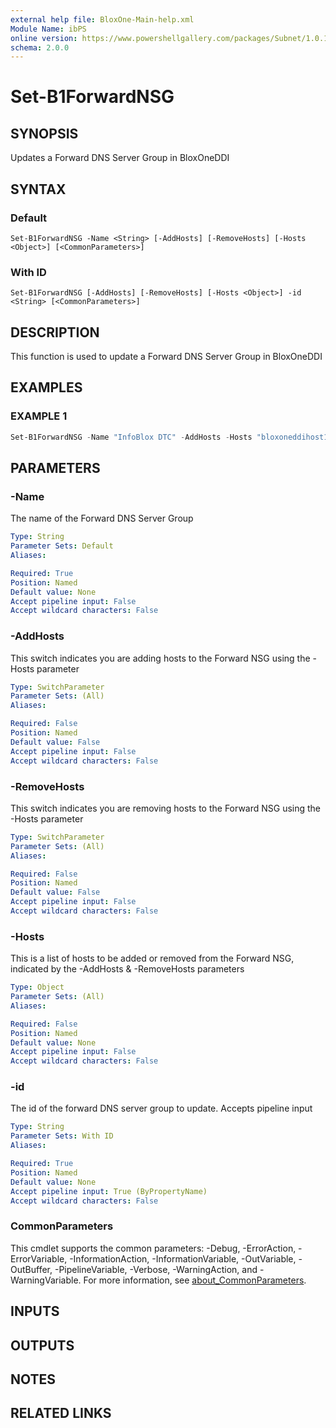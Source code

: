 ```yaml
---
external help file: BloxOne-Main-help.xml
Module Name: ibPS
online version: https://www.powershellgallery.com/packages/Subnet/1.0.14/Content/Public%5CGet-Subnet.ps1
schema: 2.0.0
---
```


# Set-B1ForwardNSG

## SYNOPSIS
Updates a Forward DNS Server Group in BloxOneDDI

## SYNTAX

### Default
```
Set-B1ForwardNSG -Name <String> [-AddHosts] [-RemoveHosts] [-Hosts <Object>] [<CommonParameters>]
```

### With ID
```
Set-B1ForwardNSG [-AddHosts] [-RemoveHosts] [-Hosts <Object>] -id <String> [<CommonParameters>]
```

## DESCRIPTION
This function is used to update a Forward DNS Server Group in BloxOneDDI

## EXAMPLES

### EXAMPLE 1
```powershell
Set-B1ForwardNSG -Name "InfoBlox DTC" -AddHosts -Hosts "bloxoneddihost1.mydomain.corp","bloxoneddihost2.mydomain.corp"
```

## PARAMETERS

### -Name
The name of the Forward DNS Server Group

```yaml
Type: String
Parameter Sets: Default
Aliases:

Required: True
Position: Named
Default value: None
Accept pipeline input: False
Accept wildcard characters: False
```

### -AddHosts
This switch indicates you are adding hosts to the Forward NSG using the -Hosts parameter

```yaml
Type: SwitchParameter
Parameter Sets: (All)
Aliases:

Required: False
Position: Named
Default value: False
Accept pipeline input: False
Accept wildcard characters: False
```

### -RemoveHosts
This switch indicates you are removing hosts to the Forward NSG using the -Hosts parameter

```yaml
Type: SwitchParameter
Parameter Sets: (All)
Aliases:

Required: False
Position: Named
Default value: False
Accept pipeline input: False
Accept wildcard characters: False
```

### -Hosts
This is a list of hosts to be added or removed from the Forward NSG, indicated by the -AddHosts & -RemoveHosts parameters

```yaml
Type: Object
Parameter Sets: (All)
Aliases:

Required: False
Position: Named
Default value: None
Accept pipeline input: False
Accept wildcard characters: False
```

### -id
The id of the forward DNS server group to update.
Accepts pipeline input

```yaml
Type: String
Parameter Sets: With ID
Aliases:

Required: True
Position: Named
Default value: None
Accept pipeline input: True (ByPropertyName)
Accept wildcard characters: False
```

### CommonParameters
This cmdlet supports the common parameters: -Debug, -ErrorAction, -ErrorVariable, -InformationAction, -InformationVariable, -OutVariable, -OutBuffer, -PipelineVariable, -Verbose, -WarningAction, and -WarningVariable. For more information, see [about_CommonParameters](http://go.microsoft.com/fwlink/?LinkID=113216).

## INPUTS

## OUTPUTS

## NOTES

## RELATED LINKS
